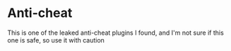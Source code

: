 # Anti-cheat
This is one of the leaked anti-cheat plugins I found, and I'm not sure if this one is safe, so use it with caution

